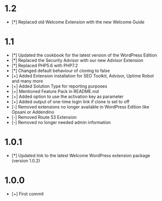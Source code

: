 # 1.2
* [*] Replaced old Welcome Extension with the new Welcome Guide

# 1.1
* [*] Updated the cookbook for the latest version of the WordPress Edition
* [*] Replaced the Security Advisor with our new Advisor Extension
* [*] Replaced PHP5.6 with PHP7.2
* [*] Changed default behaviour of cloning to false
* [+] Added Extension installation for SEO Toolkit, Advisor, Uptime Robot and many more 
* [+] Added Solution Type for reporting purposes
* [+] Mentioned Feature Pack in README.md 
* [+] Added option to use the activation key as parameter
* [+] Added output of one-time login link if clone is set to off
* [-] Removed extensions no longer available in WordPress Edition like Opsani or Addendino
* [-] Removed Route 53 Extension
* [-] Removed no longer needed admin information

# 1.0.1

* [*] Updated link to the latest Welcome WordPress extension package (version 1.0.2)

# 1.0.0

* [+] First commit
